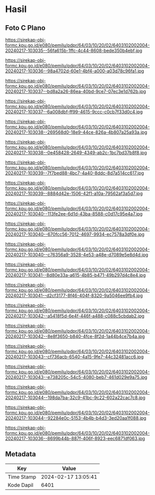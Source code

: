 # Hasil

## Foto C Plano

https://sirekap-obj-formc.kpu.go.id/e080/pemilu/pdpr/64/03/10/20/02/6403102002004-20240217-103035--56fa615b-1ffc-4c44-8608-bede350b4ebf.jpg

https://sirekap-obj-formc.kpu.go.id/e080/pemilu/pdpr/64/03/10/20/02/6403102002004-20240217-103036--98a4702d-60e1-4bf4-a000-a03d78c96fa1.jpg

https://sirekap-obj-formc.kpu.go.id/e080/pemilu/pdpr/64/03/10/20/02/6403102002004-20240217-103037--bd8a2a26-86ea-40bd-9ce7-07ec3e1d762b.jpg

https://sirekap-obj-formc.kpu.go.id/e080/pemilu/pdpr/64/03/10/20/02/6403102002004-20240217-103037--6a008dbf-ff99-4615-9ccc-c0cb7f33d0c4.jpg

https://sirekap-obj-formc.kpu.go.id/e080/pemilu/pdpr/64/03/10/20/02/6403102002004-20240217-103038--269568d0-18e9-44ce-826a-4b807a25a93a.jpg

https://sirekap-obj-formc.kpu.go.id/e080/pemilu/pdpr/64/03/10/20/02/6403102002004-20240217-103038--0e458428-2649-4349-ab2c-1bc7bd37b8f8.jpg

https://sirekap-obj-formc.kpu.go.id/e080/pemilu/pdpr/64/03/10/20/02/6403102002004-20240217-103039--7f7bed88-4bc7-4a40-8ddc-8d7a514cc617.jpg

https://sirekap-obj-formc.kpu.go.id/e080/pemilu/pdpr/64/03/10/20/02/6403102002004-20240217-103039--8884d42e-1506-42f1-a10a-79562af3a5d7.jpg

https://sirekap-obj-formc.kpu.go.id/e080/pemilu/pdpr/64/03/10/20/02/6403102002004-20240217-103040--113fe2ee-6d1d-43ba-8588-c0d17c95e4a7.jpg

https://sirekap-obj-formc.kpu.go.id/e080/pemilu/pdpr/64/03/10/20/02/6403102002004-20240217-103040--670fcc56-7012-4697-9934-ec7578a3df0e.jpg

https://sirekap-obj-formc.kpu.go.id/e080/pemilu/pdpr/64/03/10/20/02/6403102002004-20240217-103040--c76356a9-3528-4e53-a48e-d7089e5e8d4d.jpg

https://sirekap-obj-formc.kpu.go.id/e080/pemilu/pdpr/64/03/10/20/02/6403102002004-20240217-103041--8d80e33a-a615-4b85-b471-49b297d4c8e4.jpg

https://sirekap-obj-formc.kpu.go.id/e080/pemilu/pdpr/64/03/10/20/02/6403102002004-20240217-103041--d2cf3177-8f46-404f-8320-9a5046ee9fb4.jpg

https://sirekap-obj-formc.kpu.go.id/e080/pemilu/pdpr/64/03/10/20/02/6403102002004-20240217-103042--a5418f5d-6e4f-446f-a488-c088c5cbdab2.jpg

https://sirekap-obj-formc.kpu.go.id/e080/pemilu/pdpr/64/03/10/20/02/6403102002004-20240217-103042--8e8f3650-b840-4fce-8f2d-1a44b4ce7b4a.jpg

https://sirekap-obj-formc.kpu.go.id/e080/pemilu/pdpr/64/03/10/20/02/6403102002004-20240217-103043--cf736acb-6540-4a15-9fe7-44c32481acc6.jpg

https://sirekap-obj-formc.kpu.go.id/e080/pemilu/pdpr/64/03/10/20/02/6403102002004-20240217-103043--e738205c-54c5-4080-beb7-461d029e9a75.jpg

https://sirekap-obj-formc.kpu.go.id/e080/pemilu/pdpr/64/03/10/20/02/6403102002004-20240217-103044--198da7ba-32c9-41bc-9c22-602a22cac7c8.jpg

https://sirekap-obj-formc.kpu.go.id/e080/pemilu/pdpr/64/03/10/20/02/6403102002004-20240217-103044--92284e0c-5153-4b4b-b4d3-3ed20aa1f088.jpg

https://sirekap-obj-formc.kpu.go.id/e080/pemilu/pdpr/64/03/10/20/02/6403102002004-20240217-103036--8699b44b-887f-406f-8923-eec6871df063.jpg


## Metadata

| Key        | Value               |
| ---------- | ------------------- |
| Time Stamp | 2024-02-17 13:05:41 |
| Kode Dapil | 6401                |



